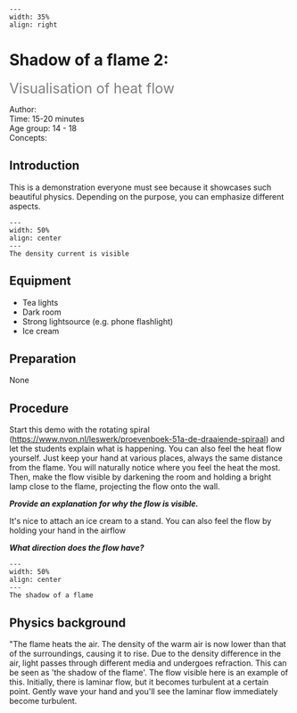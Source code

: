 ```{figure} ../../figures/open.png
---
width: 35%
align: right
```

# Shadow of a flame 2: 
<span style="font-size: 25px; color: gray;">Visualisation of heat flow</span>


Author:     \
Time:	  	15-20 minutes\
Age group:	14 - 18\
Concepts:	

## Introduction
This is a demonstration everyone must see because it showcases such beautiful physics. Depending on the purpose, you can emphasize different aspects.

```{figure} demo74_fig1.jpg
---
width: 50%
align: center
---
The density current is visible
```

## Equipment
* Tea lights
* Dark room
* Strong lightsource (e.g. phone flashlight)
* Ice cream

## Preparation
None

## Procedure
Start this demo with the rotating spiral (https://www.nvon.nl/leswerk/proevenboek-51a-de-draaiende-spiraal) and let the students explain what is happening. You can also feel the heat flow yourself. Just keep your hand at various places, always the same distance from the flame. You will naturally notice where you feel the heat the most. Then, make the flow visible by darkening the room and holding a bright lamp close to the flame, projecting the flow onto the wall.

***Provide an explanation for why the flow is visible.***

It's nice to attach an ice cream to a stand. You can also feel the flow by holding your hand in the airflow

***What direction does the flow have?***

```{figure} demo74_fig2.jpg
---
width: 50%
align: center
---
The shadow of a flame
```

## Physics background
"The flame heats the air. The density of the warm air is now lower than that of the surroundings, causing it to rise. Due to the density difference in the air, light passes through different media and undergoes refraction. This can be seen as 'the shadow of the flame'. The flow visible here is an example of this. Initially, there is laminar flow, but it becomes turbulent at a certain point. Gently wave your hand and you'll see the laminar flow immediately become turbulent.


